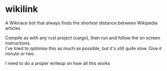 # wikilink
A Wikirace bot that always finds the shortest distance between Wikipedia articles

Compile as with any rust project (cargo), then run and follow the on screen instructions.  
I've tried to optimise this as much as possible, but it's still quite slow. Give it minute or two.  

I need to do a proper writeup on how all this works
